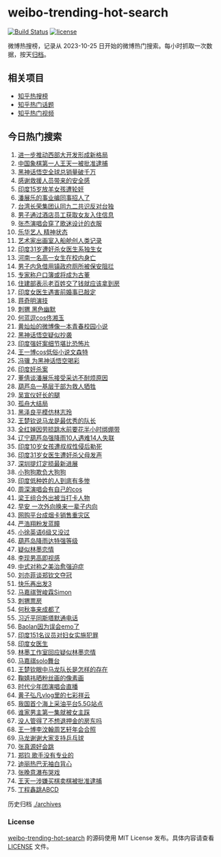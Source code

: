 # weibo-trending-hot-search

[![Build Status](https://github.com/justjavac/weibo-trending-hot-search/workflows/ci/badge.svg?branch=master)](https://github.com/justjavac/weibo-trending-hot-search/actions)
[![license](https://img.shields.io/github/license/justjavac/weibo-trending-hot-search)](https://github.com/justjavac/weibo-trending-hot-search/blob/master/LICENSE)

微博热搜榜，记录从 2023-10-25 日开始的微博热门搜索。每小时抓取一次数据，按天[归档](./archives)。

## 相关项目

- [知乎热搜榜](https://github.com/justjavac/zhihu-trending-top-search)
- [知乎热门话题](https://github.com/justjavac/zhihu-trending-hot-questions)
- [知乎热门视频](https://github.com/justjavac/zhihu-trending-hot-video)

## 今日热门搜索

<!-- BEGIN -->
<!-- 最后更新时间 Sat Aug 24 2024 05:19:12 GMT+0800 (China Standard Time) -->

1. [进一步推动西部大开发形成新格局](https://s.weibo.com//weibo?q=%23%E8%BF%9B%E4%B8%80%E6%AD%A5%E6%8E%A8%E5%8A%A8%E8%A5%BF%E9%83%A8%E5%A4%A7%E5%BC%80%E5%8F%91%E5%BD%A2%E6%88%90%E6%96%B0%E6%A0%BC%E5%B1%80%23&Refer=new_time)
1. [中国象棋第一人王天一被批准逮捕](https://s.weibo.com//weibo?q=%23%E4%B8%AD%E5%9B%BD%E8%B1%A1%E6%A3%8B%E7%AC%AC%E4%B8%80%E4%BA%BA%E7%8E%8B%E5%A4%A9%E4%B8%80%E8%A2%AB%E6%89%B9%E5%87%86%E9%80%AE%E6%8D%95%23&t=31&band_rank=11&Refer=top)
1. [黑神话悟空全球总销量破千万](https://s.weibo.com//weibo?q=%23%E9%BB%91%E7%A5%9E%E8%AF%9D%E6%82%9F%E7%A9%BA%E5%85%A8%E7%90%83%E6%80%BB%E9%94%80%E9%87%8F%E7%A0%B4%E5%8D%83%E4%B8%87%23&t=31&band_rank=2&Refer=top)
1. [感谢救援人员带来的安全感](https://s.weibo.com//weibo?q=%23%E6%84%9F%E8%B0%A2%E6%95%91%E6%8F%B4%E4%BA%BA%E5%91%98%E5%B8%A6%E6%9D%A5%E7%9A%84%E5%AE%89%E5%85%A8%E6%84%9F%23&t=31&band_rank=3&Refer=top)
1. [印度15岁放羊女孩遭轮奸](https://s.weibo.com//weibo?q=%23%E5%8D%B0%E5%BA%A615%E5%B2%81%E6%94%BE%E7%BE%8A%E5%A5%B3%E5%AD%A9%E9%81%AD%E8%BD%AE%E5%A5%B8%23&t=31&band_rank=4&Refer=top)
1. [潘展乐的事业编同事招人了](https://s.weibo.com//weibo?q=%23%E6%BD%98%E5%B1%95%E4%B9%90%E7%9A%84%E4%BA%8B%E4%B8%9A%E7%BC%96%E5%90%8C%E4%BA%8B%E6%8B%9B%E4%BA%BA%E4%BA%86%23&t=31&band_rank=10&Refer=top)
1. [台湾长荣集团认同九二共识反对台独](https://s.weibo.com//weibo?q=%23%E5%8F%B0%E6%B9%BE%E9%95%BF%E8%8D%A3%E9%9B%86%E5%9B%A2%E8%AE%A4%E5%90%8C%E4%B9%9D%E4%BA%8C%E5%85%B1%E8%AF%86%E5%8F%8D%E5%AF%B9%E5%8F%B0%E7%8B%AC%23&t=31&band_rank=1&Refer=top)
1. [男子通过酒店员工获取女友入住信息](https://s.weibo.com//weibo?q=%23%E7%94%B7%E5%AD%90%E9%80%9A%E8%BF%87%E9%85%92%E5%BA%97%E5%91%98%E5%B7%A5%E8%8E%B7%E5%8F%96%E5%A5%B3%E5%8F%8B%E5%85%A5%E4%BD%8F%E4%BF%A1%E6%81%AF%23&t=31&band_rank=12&Refer=top)
1. [张杰演唱会穿了歌迷设计的衣服](https://s.weibo.com//weibo?q=%23%E5%BC%A0%E6%9D%B0%E6%BC%94%E5%94%B1%E4%BC%9A%E7%A9%BF%E4%BA%86%E6%AD%8C%E8%BF%B7%E8%AE%BE%E8%AE%A1%E7%9A%84%E8%A1%A3%E6%9C%8D%23&t=31&band_rank=13&Refer=top)
1. [乐华艺人 精神状态](https://s.weibo.com//weibo?q=%E4%B9%90%E5%8D%8E%E8%89%BA%E4%BA%BA%20%E7%B2%BE%E7%A5%9E%E7%8A%B6%E6%80%81&t=31&band_rank=37&Refer=top)
1. [艺术家出画室入船舱创人类记录](https://s.weibo.com//weibo?q=%23%E8%89%BA%E6%9C%AF%E5%AE%B6%E5%87%BA%E7%94%BB%E5%AE%A4%E5%85%A5%E8%88%B9%E8%88%B1%E5%88%9B%E4%BA%BA%E7%B1%BB%E8%AE%B0%E5%BD%95%23&t=31&band_rank=10&Refer=top)
1. [印度31岁遭奸杀女医生系独生女](https://s.weibo.com//weibo?q=%23%E5%8D%B0%E5%BA%A631%E5%B2%81%E9%81%AD%E5%A5%B8%E6%9D%80%E5%A5%B3%E5%8C%BB%E7%94%9F%E7%B3%BB%E7%8B%AC%E7%94%9F%E5%A5%B3%23&t=31&band_rank=35&Refer=top)
1. [河南一名高一女生在校内身亡](https://s.weibo.com//weibo?q=%23%E6%B2%B3%E5%8D%97%E4%B8%80%E5%90%8D%E9%AB%98%E4%B8%80%E5%A5%B3%E7%94%9F%E5%9C%A8%E6%A0%A1%E5%86%85%E8%BA%AB%E4%BA%A1%23&t=31&band_rank=5&Refer=top)
1. [男子内急借用镇政府厕所被保安阻拦](https://s.weibo.com//weibo?q=%23%E7%94%B7%E5%AD%90%E5%86%85%E6%80%A5%E5%80%9F%E7%94%A8%E9%95%87%E6%94%BF%E5%BA%9C%E5%8E%95%E6%89%80%E8%A2%AB%E4%BF%9D%E5%AE%89%E9%98%BB%E6%8B%A6%23&t=31&band_rank=17&Refer=top)
1. [专家称户口簿或将成为古董](https://s.weibo.com//weibo?q=%23%E4%B8%93%E5%AE%B6%E7%A7%B0%E6%88%B7%E5%8F%A3%E7%B0%BF%E6%88%96%E5%B0%86%E6%88%90%E4%B8%BA%E5%8F%A4%E8%91%A3%23&t=31&band_rank=44&Refer=top)
1. [住建部表示老百姓交了钱就应该拿到房](https://s.weibo.com//weibo?q=%23%E4%BD%8F%E5%BB%BA%E9%83%A8%E8%A1%A8%E7%A4%BA%E8%80%81%E7%99%BE%E5%A7%93%E4%BA%A4%E4%BA%86%E9%92%B1%E5%B0%B1%E5%BA%94%E8%AF%A5%E6%8B%BF%E5%88%B0%E6%88%BF%23&t=31&band_rank=18&Refer=top)
1. [印度女医生遇害前婚事已敲定](https://s.weibo.com//weibo?q=%23%E5%8D%B0%E5%BA%A6%E5%A5%B3%E5%8C%BB%E7%94%9F%E9%81%87%E5%AE%B3%E5%89%8D%E5%A9%9A%E4%BA%8B%E5%B7%B2%E6%95%B2%E5%AE%9A%23&t=31&band_rank=6&Refer=top)
1. [蒋奇明演技](https://s.weibo.com//weibo?q=%E8%92%8B%E5%A5%87%E6%98%8E%E6%BC%94%E6%8A%80&t=31&band_rank=14&Refer=top)
1. [刺猬 黑色幽默](https://s.weibo.com//weibo?q=%E5%88%BA%E7%8C%AC%20%E9%BB%91%E8%89%B2%E5%B9%BD%E9%BB%98&t=31&band_rank=32&Refer=top)
1. [何蓝逗cos佟湘玉](https://s.weibo.com//weibo?q=%E4%BD%95%E8%93%9D%E9%80%97cos%E4%BD%9F%E6%B9%98%E7%8E%89&t=31&band_rank=15&Refer=top)
1. [黄灿灿的微博像一本青春校园小说](https://s.weibo.com//weibo?q=%23%E9%BB%84%E7%81%BF%E7%81%BF%E7%9A%84%E5%BE%AE%E5%8D%9A%E5%83%8F%E4%B8%80%E6%9C%AC%E9%9D%92%E6%98%A5%E6%A0%A1%E5%9B%AD%E5%B0%8F%E8%AF%B4%23&t=31&band_rank=8&Refer=top)
1. [黑神话悟空疑似抄袭](https://s.weibo.com//weibo?q=%E9%BB%91%E7%A5%9E%E8%AF%9D%E6%82%9F%E7%A9%BA%E7%96%91%E4%BC%BC%E6%8A%84%E8%A2%AD&t=31&band_rank=21&Refer=top)
1. [印度强奸案细节堪比恐怖片](https://s.weibo.com//weibo?q=%E5%8D%B0%E5%BA%A6%E5%BC%BA%E5%A5%B8%E6%A1%88%E7%BB%86%E8%8A%82%E5%A0%AA%E6%AF%94%E6%81%90%E6%80%96%E7%89%87&t=31&band_rank=22&Refer=top)
1. [王一博cos低俗小说文森特](https://s.weibo.com//weibo?q=%23%E7%8E%8B%E4%B8%80%E5%8D%9Acos%E4%BD%8E%E4%BF%97%E5%B0%8F%E8%AF%B4%E6%96%87%E6%A3%AE%E7%89%B9%23&t=31&band_rank=23&Refer=top)
1. [冯骥 为黑神话悟空喝彩](https://s.weibo.com//weibo?q=%E5%86%AF%E9%AA%A5%20%E4%B8%BA%E9%BB%91%E7%A5%9E%E8%AF%9D%E6%82%9F%E7%A9%BA%E5%96%9D%E5%BD%A9&t=31&band_rank=31&Refer=top)
1. [印度奸杀案](https://s.weibo.com//weibo?q=%E5%8D%B0%E5%BA%A6%E5%A5%B8%E6%9D%80%E6%A1%88&t=31&band_rank=24&Refer=top)
1. [董倩谈潘展乐接受采访不耐烦原因](https://s.weibo.com//weibo?q=%23%E8%91%A3%E5%80%A9%E8%B0%88%E6%BD%98%E5%B1%95%E4%B9%90%E6%8E%A5%E5%8F%97%E9%87%87%E8%AE%BF%E4%B8%8D%E8%80%90%E7%83%A6%E5%8E%9F%E5%9B%A0%23&t=31&band_rank=29&Refer=top)
1. [葫芦岛一基层干部为救人牺牲](https://s.weibo.com//weibo?q=%23%E8%91%AB%E8%8A%A6%E5%B2%9B%E4%B8%80%E5%9F%BA%E5%B1%82%E5%B9%B2%E9%83%A8%E4%B8%BA%E6%95%91%E4%BA%BA%E7%89%BA%E7%89%B2%23&t=31&band_rank=10&Refer=top)
1. [吴宣仪好长的腿](https://s.weibo.com//weibo?q=%E5%90%B4%E5%AE%A3%E4%BB%AA%E5%A5%BD%E9%95%BF%E7%9A%84%E8%85%BF&t=31&band_rank=9&Refer=top)
1. [孤舟大结局](https://s.weibo.com//weibo?q=%E5%AD%A4%E8%88%9F%E5%A4%A7%E7%BB%93%E5%B1%80&t=31&band_rank=38&Refer=top)
1. [黑泽良平模仿林志玲](https://s.weibo.com//weibo?q=%E9%BB%91%E6%B3%BD%E8%89%AF%E5%B9%B3%E6%A8%A1%E4%BB%BF%E6%9E%97%E5%BF%97%E7%8E%B2&t=31&band_rank=42&Refer=top)
1. [王楚钦说马龙是最优秀的队长](https://s.weibo.com//weibo?q=%23%E7%8E%8B%E6%A5%9A%E9%92%A6%E8%AF%B4%E9%A9%AC%E9%BE%99%E6%98%AF%E6%9C%80%E4%BC%98%E7%A7%80%E7%9A%84%E9%98%9F%E9%95%BF%23&t=31&band_rank=12&Refer=top)
1. [全红婵因劳损跳水前要花半小时绑绷带](https://s.weibo.com//weibo?q=%23%E5%85%A8%E7%BA%A2%E5%A9%B5%E5%9B%A0%E5%8A%B3%E6%8D%9F%E8%B7%B3%E6%B0%B4%E5%89%8D%E8%A6%81%E8%8A%B1%E5%8D%8A%E5%B0%8F%E6%97%B6%E7%BB%91%E7%BB%B7%E5%B8%A6%23&t=31&band_rank=7&Refer=top)
1. [辽宁葫芦岛强降雨10人遇难14人失联](https://s.weibo.com//weibo?q=%23%E8%BE%BD%E5%AE%81%E8%91%AB%E8%8A%A6%E5%B2%9B%E5%BC%BA%E9%99%8D%E9%9B%A810%E4%BA%BA%E9%81%87%E9%9A%BE14%E4%BA%BA%E5%A4%B1%E8%81%94%23&t=31&band_rank=18&Refer=top)
1. [印度10岁女孩遭叔叔性侵后勒死](https://s.weibo.com//weibo?q=%23%E5%8D%B0%E5%BA%A610%E5%B2%81%E5%A5%B3%E5%AD%A9%E9%81%AD%E5%8F%94%E5%8F%94%E6%80%A7%E4%BE%B5%E5%90%8E%E5%8B%92%E6%AD%BB%23&t=31&band_rank=19&Refer=top)
1. [印度31岁女医生遭奸杀父母发声](https://s.weibo.com//weibo?q=%23%E5%8D%B0%E5%BA%A631%E5%B2%81%E5%A5%B3%E5%8C%BB%E7%94%9F%E9%81%AD%E5%A5%B8%E6%9D%80%E7%88%B6%E6%AF%8D%E5%8F%91%E5%A3%B0%23&t=31&band_rank=39&Refer=top)
1. [深圳提灯定损最新进展](https://s.weibo.com//weibo?q=%23%E6%B7%B1%E5%9C%B3%E6%8F%90%E7%81%AF%E5%AE%9A%E6%8D%9F%E6%9C%80%E6%96%B0%E8%BF%9B%E5%B1%95%23&t=31&band_rank=32&Refer=top)
1. [小狗狗欺负大狗狗](https://s.weibo.com//weibo?q=%E5%B0%8F%E7%8B%97%E7%8B%97%E6%AC%BA%E8%B4%9F%E5%A4%A7%E7%8B%97%E7%8B%97&t=31&band_rank=36&Refer=top)
1. [印度低种姓的人到底有多惨](https://s.weibo.com//weibo?q=%E5%8D%B0%E5%BA%A6%E4%BD%8E%E7%A7%8D%E5%A7%93%E7%9A%84%E4%BA%BA%E5%88%B0%E5%BA%95%E6%9C%89%E5%A4%9A%E6%83%A8&t=31&band_rank=33&Refer=top)
1. [周深演唱会有自己的cos](https://s.weibo.com//weibo?q=%23%E5%91%A8%E6%B7%B1%E6%BC%94%E5%94%B1%E4%BC%9A%E6%9C%89%E8%87%AA%E5%B7%B1%E7%9A%84cos%23&t=31&band_rank=44&Refer=top)
1. [梁王组合外出被当打卡人物](https://s.weibo.com//weibo?q=%23%E6%A2%81%E7%8E%8B%E7%BB%84%E5%90%88%E5%A4%96%E5%87%BA%E8%A2%AB%E5%BD%93%E6%89%93%E5%8D%A1%E4%BA%BA%E7%89%A9%23&t=31&band_rank=40&Refer=top)
1. [早安 一次外向换来一辈子内向](https://s.weibo.com//weibo?q=%E6%97%A9%E5%AE%89%20%E4%B8%80%E6%AC%A1%E5%A4%96%E5%90%91%E6%8D%A2%E6%9D%A5%E4%B8%80%E8%BE%88%E5%AD%90%E5%86%85%E5%90%91&t=31&band_rank=20&Refer=top)
1. [网购平台成烟卡销售重灾区](https://s.weibo.com//weibo?q=%23%E7%BD%91%E8%B4%AD%E5%B9%B3%E5%8F%B0%E6%88%90%E7%83%9F%E5%8D%A1%E9%94%80%E5%94%AE%E9%87%8D%E7%81%BE%E5%8C%BA%23&t=31&band_rank=36&Refer=top)
1. [严浩翔粉发蓝瞳](https://s.weibo.com//weibo?q=%E4%B8%A5%E6%B5%A9%E7%BF%94%E7%B2%89%E5%8F%91%E8%93%9D%E7%9E%B3&t=31&band_rank=41&Refer=top)
1. [小徐英语6级又没过](https://s.weibo.com//weibo?q=%23%E5%B0%8F%E5%BE%90%E8%8B%B1%E8%AF%AD6%E7%BA%A7%E5%8F%88%E6%B2%A1%E8%BF%87%23&t=31&band_rank=27&Refer=top)
1. [葫芦岛降雨达特强等级](https://s.weibo.com//weibo?q=%23%E8%91%AB%E8%8A%A6%E5%B2%9B%E9%99%8D%E9%9B%A8%E8%BE%BE%E7%89%B9%E5%BC%BA%E7%AD%89%E7%BA%A7%23&t=31&band_rank=21&Refer=top)
1. [疑似林墨恋情](https://s.weibo.com//weibo?q=%23%E7%96%91%E4%BC%BC%E6%9E%97%E5%A2%A8%E6%81%8B%E6%83%85%23&t=31&band_rank=26&Refer=top)
1. [李现男高即视感](https://s.weibo.com//weibo?q=%E6%9D%8E%E7%8E%B0%E7%94%B7%E9%AB%98%E5%8D%B3%E8%A7%86%E6%84%9F&t=31&band_rank=17&Refer=top)
1. [中式对称之美治愈强迫症](https://s.weibo.com//weibo?q=%23%E4%B8%AD%E5%BC%8F%E5%AF%B9%E7%A7%B0%E4%B9%8B%E7%BE%8E%E6%B2%BB%E6%84%88%E5%BC%BA%E8%BF%AB%E7%97%87%23&t=31&band_rank=27&Refer=top)
1. [刘亦菲谈郑钦文夺冠](https://s.weibo.com//weibo?q=%23%E5%88%98%E4%BA%A6%E8%8F%B2%E8%B0%88%E9%83%91%E9%92%A6%E6%96%87%E5%A4%BA%E5%86%A0%23&t=31&band_rank=43&Refer=top)
1. [快乐再出发3](https://s.weibo.com//weibo?q=%23%E5%BF%AB%E4%B9%90%E5%86%8D%E5%87%BA%E5%8F%913%23&t=31&band_rank=27&Refer=top)
1. [马嘉祺贺峻霖Simon](https://s.weibo.com//weibo?q=%23%E9%A9%AC%E5%98%89%E7%A5%BA%E8%B4%BA%E5%B3%BB%E9%9C%96Simon%23&t=31&band_rank=42&Refer=top)
1. [刺猬票房](https://s.weibo.com//weibo?q=%E5%88%BA%E7%8C%AC%E7%A5%A8%E6%88%BF&t=31&band_rank=16&Refer=top)
1. [何秋亊来成都了](https://s.weibo.com//weibo?q=%E4%BD%95%E7%A7%8B%E4%BA%8A%E6%9D%A5%E6%88%90%E9%83%BD%E4%BA%86&t=31&band_rank=49&Refer=top)
1. [习近平同斯塔默通电话](https://s.weibo.com//weibo?q=%23%E4%B9%A0%E8%BF%91%E5%B9%B3%E5%90%8C%E6%96%AF%E5%A1%94%E9%BB%98%E9%80%9A%E7%94%B5%E8%AF%9D%23&Refer=new_time)
1. [Baolan因为误会emo了](https://s.weibo.com//weibo?q=Baolan%E5%9B%A0%E4%B8%BA%E8%AF%AF%E4%BC%9Aemo%E4%BA%86&t=31&band_rank=40&Refer=top)
1. [印度151名议员对妇女实施犯罪](https://s.weibo.com//weibo?q=%23%E5%8D%B0%E5%BA%A6151%E5%90%8D%E8%AE%AE%E5%91%98%E5%AF%B9%E5%A6%87%E5%A5%B3%E5%AE%9E%E6%96%BD%E7%8A%AF%E7%BD%AA%23&t=31&band_rank=30&Refer=top)
1. [印度女医生](https://s.weibo.com//weibo?q=%E5%8D%B0%E5%BA%A6%E5%A5%B3%E5%8C%BB%E7%94%9F&t=31&band_rank=33&Refer=top)
1. [林墨工作室回应疑似林墨恋情](https://s.weibo.com//weibo?q=%23%E6%9E%97%E5%A2%A8%E5%B7%A5%E4%BD%9C%E5%AE%A4%E5%9B%9E%E5%BA%94%E7%96%91%E4%BC%BC%E6%9E%97%E5%A2%A8%E6%81%8B%E6%83%85%23&t=31&band_rank=45&Refer=top)
1. [马嘉祺solo舞台](https://s.weibo.com//weibo?q=%23%E9%A9%AC%E5%98%89%E7%A5%BAsolo%E8%88%9E%E5%8F%B0%23&t=31&band_rank=49&Refer=top)
1. [王楚钦眼中马龙队长是怎样的存在](https://s.weibo.com//weibo?q=%23%E7%8E%8B%E6%A5%9A%E9%92%A6%E7%9C%BC%E4%B8%AD%E9%A9%AC%E9%BE%99%E9%98%9F%E9%95%BF%E6%98%AF%E6%80%8E%E6%A0%B7%E7%9A%84%E5%AD%98%E5%9C%A8%23&t=31&band_rank=44&Refer=top)
1. [鞠婧祎晒粉丝画的像素画](https://s.weibo.com//weibo?q=%23%E9%9E%A0%E5%A9%A7%E7%A5%8E%E6%99%92%E7%B2%89%E4%B8%9D%E7%94%BB%E7%9A%84%E5%83%8F%E7%B4%A0%E7%94%BB%23&t=31&band_rank=45&Refer=top)
1. [时代少年团演唱会直播](https://s.weibo.com//weibo?q=%E6%97%B6%E4%BB%A3%E5%B0%91%E5%B9%B4%E5%9B%A2%E6%BC%94%E5%94%B1%E4%BC%9A%E7%9B%B4%E6%92%AD&t=31&band_rank=40&Refer=top)
1. [黄子弘凡vlog里的七彩祥云](https://s.weibo.com//weibo?q=%E9%BB%84%E5%AD%90%E5%BC%98%E5%87%A1vlog%E9%87%8C%E7%9A%84%E4%B8%83%E5%BD%A9%E7%A5%A5%E4%BA%91&t=31&band_rank=48&Refer=top)
1. [我国首个海上采油平台5.5G站点](https://s.weibo.com//weibo?q=%23%E6%88%91%E5%9B%BD%E9%A6%96%E4%B8%AA%E6%B5%B7%E4%B8%8A%E9%87%87%E6%B2%B9%E5%B9%B3%E5%8F%B05.5G%E7%AB%99%E7%82%B9%23&t=31&band_rank=3&Refer=top)
1. [谁家男主第一集就被女主踩](https://s.weibo.com//weibo?q=%E8%B0%81%E5%AE%B6%E7%94%B7%E4%B8%BB%E7%AC%AC%E4%B8%80%E9%9B%86%E5%B0%B1%E8%A2%AB%E5%A5%B3%E4%B8%BB%E8%B8%A9&t=31&band_rank=25&Refer=top)
1. [没人管得了不想退押金的房东吗](https://s.weibo.com//weibo?q=%23%E6%B2%A1%E4%BA%BA%E7%AE%A1%E5%BE%97%E4%BA%86%E4%B8%8D%E6%83%B3%E9%80%80%E6%8A%BC%E9%87%91%E7%9A%84%E6%88%BF%E4%B8%9C%E5%90%97%23&t=31&band_rank=46&Refer=top)
1. [王一博李汶翰周艺轩年会合照](https://s.weibo.com//weibo?q=%23%E7%8E%8B%E4%B8%80%E5%8D%9A%E6%9D%8E%E6%B1%B6%E7%BF%B0%E5%91%A8%E8%89%BA%E8%BD%A9%E5%B9%B4%E4%BC%9A%E5%90%88%E7%85%A7%23&t=31&band_rank=28&Refer=top)
1. [马龙谢谢大家支持乒乓球](https://s.weibo.com//weibo?q=%23%E9%A9%AC%E9%BE%99%E8%B0%A2%E8%B0%A2%E5%A4%A7%E5%AE%B6%E6%94%AF%E6%8C%81%E4%B9%92%E4%B9%93%E7%90%83%23&t=31&band_rank=34&Refer=top)
1. [张真源好会跳](https://s.weibo.com//weibo?q=%E5%BC%A0%E7%9C%9F%E6%BA%90%E5%A5%BD%E4%BC%9A%E8%B7%B3&t=31&band_rank=50&Refer=top)
1. [郑钧 歌手没有专业的](https://s.weibo.com//weibo?q=%E9%83%91%E9%92%A7%20%E6%AD%8C%E6%89%8B%E6%B2%A1%E6%9C%89%E4%B8%93%E4%B8%9A%E7%9A%84&t=31&band_rank=36&Refer=top)
1. [迪丽热巴无袖白背心](https://s.weibo.com//weibo?q=%23%E8%BF%AA%E4%B8%BD%E7%83%AD%E5%B7%B4%E6%97%A0%E8%A2%96%E7%99%BD%E8%83%8C%E5%BF%83%23&t=31&band_rank=45&Refer=top)
1. [张晚意瀑布哭戏](https://s.weibo.com//weibo?q=%E5%BC%A0%E6%99%9A%E6%84%8F%E7%80%91%E5%B8%83%E5%93%AD%E6%88%8F&t=31&band_rank=47&Refer=top)
1. [王天一涉嫌买棋卖棋被批准逮捕](https://s.weibo.com//weibo?q=%23%E7%8E%8B%E5%A4%A9%E4%B8%80%E6%B6%89%E5%AB%8C%E4%B9%B0%E6%A3%8B%E5%8D%96%E6%A3%8B%E8%A2%AB%E6%89%B9%E5%87%86%E9%80%AE%E6%8D%95%23&t=31&band_rank=48&Refer=top)
1. [丁程鑫跳ABCD](https://s.weibo.com//weibo?q=%23%E4%B8%81%E7%A8%8B%E9%91%AB%E8%B7%B3ABCD%23&t=31&band_rank=50&Refer=top)

<!-- END -->

历史归档 [./archives](./archives)

### License

[weibo-trending-hot-search](https://github.com/justjavac/weibo-trending-hot-search) 的源码使用 MIT License
发布。具体内容请查看 [LICENSE](./LICENSE) 文件。
